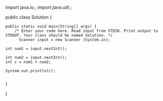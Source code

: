 import java.io.*;
import java.util.*;

public class Solution {

    public static void main(String[] args) {
        /* Enter your code here. Read input from STDIN. Print output to STDOUT. Your class should be named Solution. */
          Scanner input = new Scanner (System.in);
 
    int num1 = input.nextInt();
   
    int num2 = input.nextInt();
    int c = num1 + num2;
   
    System.out.println(c);
  

    }
}
